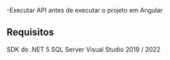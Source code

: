 -Executar API antes de executar o projeto em Angular

## Requisitos

SDK do .NET 5
SQL Server
Visual Studio 2019 / 2022



